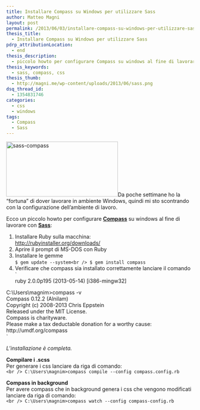 ```yaml
---
title: Installare Compass su Windows per utilizzare Sass
author: Matteo Magni
layout: post
permalink: /2013/06/03/installare-compass-su-windows-per-utilizzare-sass/
thesis_title:
  - Installare Compass su Windows per utilizzare Sass
pdrp_attributionLocation:
  - end
thesis_description:
  - piccolo howto per configurare Compass su windows al fine di lavorare con Sass
thesis_keywords:
  - sass, compass, css
thesis_thumb:
  - http://magni.me/wp-content/uploads/2013/06/sass.png
dsq_thread_id:
  - 1354831746
categories:
  - css
  - windows
tags:
  - Compass
  - Sass
---
```

[<img src="http://magni.me/wp-content/uploads/2013/06/sass-compass-300x148.png" alt="sass-compass" width="300" height="148" class="alignleft size-medium wp-image-825" />][1]Da poche settimane ho la &#8220;fortuna&#8221; di dover lavorare in ambiente Windows, quindi mi sto scontrando con la configurazione dell&#8217;ambiente di lavoro.  
  
  
Ecco un piccolo howto per configurare **[Compass][2]** su windows al fine di lavorare con **[Sass][3]**:

1.  Installare Ruby sulla macchina:  
    <http://rubyinstaller.org/downloads/>
2.  Aprire il prompt di MS-DOS con Ruby
3.  Installare le gemme  
    `$ gem update --system<br />
$ gem install compass`
4.  Verificare che compass sia installato correttamente lanciare il comando  
    `<br />
ruby 2.0.0p195 (2013-05-14) [i386-mingw32]</p>
<p>C:\Users\magnim>compass -v<br />
Compass 0.12.2 (Alnilam)<br />
Copyright (c) 2008-2013 Chris Eppstein<br />
Released under the MIT License.<br />
Compass is charityware.<br />
Please make a tax deductable donation for a worthy cause: http://umdf.org/compass<br />
` 

*L&#8217;installazione è completa.*

**Compilare i .scss**  
Per generare i css lanciare da riga di comando:  
`<br />
C:\Users\magnim>compass compile --config compass.config.rb`

**Compass in background**  
Per avere compass che in background genera i css che vengono modificati lanciare da riga di comando:  
`<br />
C:\Users\magnim>compass watch --config compass-config.rb`

<div class='kindleWidget kindleLight' >
  
</div>



 [1]: http://magni.me/wp-content/uploads/2013/06/sass-compass.png
 [2]: http://compass-style.org/ "Compass Style"
 [3]: http://sass-lang.com/ "Sass"